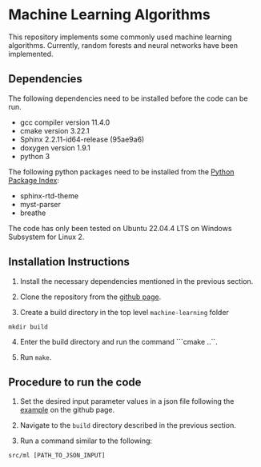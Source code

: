 # Machine Learning Algorithms

This repository implements some commonly used machine learning algorithms. Currently, random forests and neural networks have been implemented.


## Dependencies

The following dependencies need to be installed before the code can be run. 


- gcc compiler version 11.4.0
- cmake version 3.22.1
- Sphinx 2.2.11-id64-release (95ae9a6)
- doxygen version 1.9.1  
- python 3

The following python packages need to be installed from the [Python Package Index](https://pypi.org/):

- sphinx-rtd-theme
- myst-parser
- breathe 


The code has only been tested on Ubuntu 22.04.4 LTS on Windows Subsystem for Linux 2. 

## Installation Instructions

1. Install the necessary dependencies mentioned in the previous section.

2. Clone the repository from the [github page](https://github.com/nagarajankarthik/machine-learning/tree/main).
3. Create a build directory in the top level `machine-learning` folder

```
mkdir build
```
4. Enter the build directory and run the command ```cmake ..``.

5. Run ```make```.

## Procedure to run the code

1. Set the desired input parameter values in a json file following the [example](https://github.com/nagarajankarthik/machine-learning/blob/main/src/input.json) on the github page.

2. Navigate to the `build` directory described in the previous section.

3. Run a command similar to the following:

```
src/ml [PATH_TO_JSON_INPUT]
```
